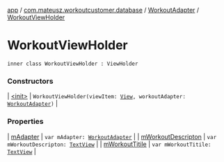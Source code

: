[app](../../../index.md) / [com.mateusz.workoutcustomer.database](../../index.md) / [WorkoutAdapter](../index.md) / [WorkoutViewHolder](./index.md)

# WorkoutViewHolder

`inner class WorkoutViewHolder : ViewHolder`

### Constructors

| [&lt;init&gt;](-init-.md) | `WorkoutViewHolder(viewItem: `[`View`](https://developer.android.com/reference/android/view/View.html)`, workoutAdapter: `[`WorkoutAdapter`](../index.md)`)` |

### Properties

| [mAdapter](m-adapter.md) | `var mAdapter: `[`WorkoutAdapter`](../index.md) |
| [mWorkoutDescripton](m-workout-descripton.md) | `var mWorkoutDescripton: `[`TextView`](https://developer.android.com/reference/android/widget/TextView.html) |
| [mWorkoutTitile](m-workout-titile.md) | `var mWorkoutTitile: `[`TextView`](https://developer.android.com/reference/android/widget/TextView.html) |

